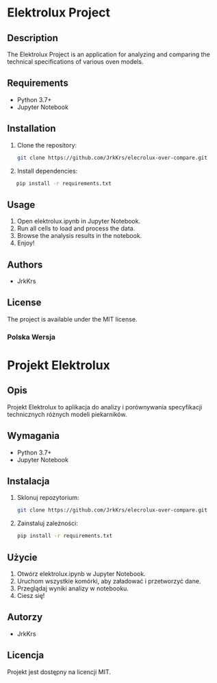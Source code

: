# Elektrolux Project

## Description
The Elektrolux Project is an application for analyzing and comparing the technical specifications of various oven models.

## Requirements
- Python 3.7+
- Jupyter Notebook

## Installation
1. Clone the repository:
   ```bash
   git clone https://github.com/JrkKrs/elecrolux-over-compare.git
    ```
2. Install dependencies:
```bash
   pip install -r requirements.txt
   ```
## Usage
1. Open elektrolux.ipynb in Jupyter Notebook.
2. Run all cells to load and process the data.
3. Browse the analysis results in the notebook.
4. Enjoy!

## Authors
- JrkKrs

## License
The project is available under the MIT license.

### Polska Wersja
# Projekt Elektrolux

## Opis
Projekt Elektrolux to aplikacja do analizy i porównywania specyfikacji technicznych różnych modeli piekarników.

## Wymagania
- Python 3.7+
- Jupyter Notebook

## Instalacja
1. Sklonuj repozytorium:
   ```bash
   git clone https://github.com/JrkKrs/elecrolux-over-compare.git
   ```
2. Zainstaluj zależności:
   ```bash
   pip install -r requirements.txt
   ```
## Użycie
1. Otwórz elektrolux.ipynb w Jupyter Notebook.
2. Uruchom wszystkie komórki, aby załadować i przetworzyć dane.
3. Przeglądaj wyniki analizy w notebooku.
4. Ciesz się!

## Autorzy
- JrkKrs

## Licencja
Projekt jest dostępny na licencji MIT.
